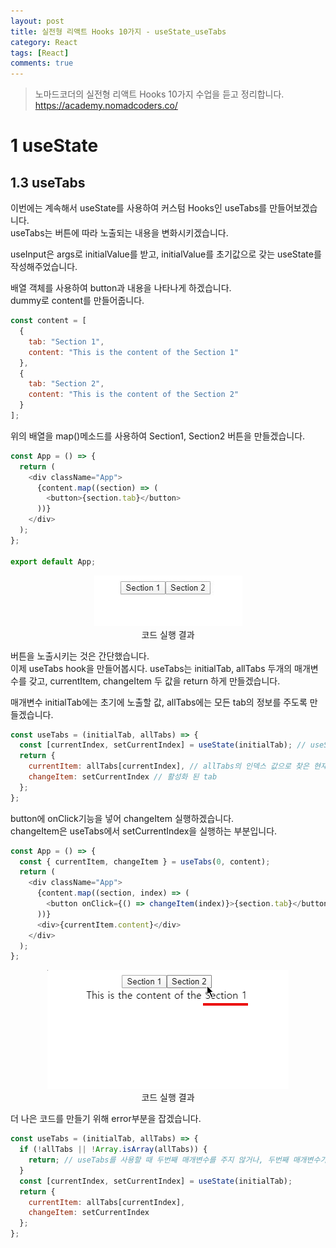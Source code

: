 ```yaml
---
layout: post
title: 실전형 리액트 Hooks 10가지 - useState_useTabs
category: React
tags: [React]
comments: true
---
```


> 노마드코더의 실전형 리액트 Hooks 10가지 수업을 듣고 정리합니다. <https://academy.nomadcoders.co/>

# 1 useState

## 1.3 useTabs

이번에는 계속해서 useState를 사용하여 커스텀 Hooks인 useTabs를 만들어보겠습니다.  
useTabs는 버튼에 따라 노출되는 내용을 변화시키겠습니다.  
  
useInput은 args로 initialValue를 받고, initialValue를 초기값으로 갖는 useState를 작성해주었습니다.

배열 객체를 사용하여 button과 내용을 나타나게 하겠습니다.  
dummy로 content를 만들어줍니다.

```javascript
const content = [
  {
    tab: "Section 1",
    content: "This is the content of the Section 1"
  },
  {
    tab: "Section 2",
    content: "This is the content of the Section 2"
  }
];
```

위의 배열을 map()메소드를 사용하여 Section1, Section2 버튼을 만들겠습니다.

```javascript
const App = () => {
  return (
    <div className="App">
      {content.map((section) => (
        <button>{section.tab}</button>
      ))}
    </div>
  );
};

export default App;
```

<center>
<figure>
<img src="/assets/post-img/react/hooks/nomad_react_hooks_3.jpg" alt="">
<figcaption>코드 실행 결과</figcaption>
</figure>
</center>

버튼을 노출시키는 것은 간단했습니다.  
이제 useTabs hook을 만들어봅시다. useTabs는 initialTab, allTabs 두개의 매개변수를 갖고,
currentItem, changeItem 두 값을 return 하게 만들겠습니다.  

매개변수 initialTab에는 초기에 노출할 값, allTabs에는 모든 tab의 정보를 주도록 만들겠습니다.

```javascript
const useTabs = (initialTab, allTabs) => {
  const [currentIndex, setCurrentIndex] = useState(initialTab); // useState에 initialTab을 초기값으로 세팅 
  return {
    currentItem: allTabs[currentIndex], // allTabs의 인덱스 값으로 찾은 현재 탭의 정보
    changeItem: setCurrentIndex // 활성화 된 tab
  };
};
```

button에 onClick기능을 넣어 changeItem 실행하겠습니다.  
changeItem은 useTabs에서 setCurrentIndex을 실행하는 부분입니다.

```javascript
const App = () => {
  const { currentItem, changeItem } = useTabs(0, content);
  return (
    <div className="App">
      {content.map((section, index) => (
        <button onClick={() => changeItem(index)}>{section.tab}</button>
      ))}
      <div>{currentItem.content}</div>
    </div>
  );
};
```

<center>
<figure>
<img src="/assets/post-img/react/hooks/nomad_react_hooks_2.gif" alt="">
<figcaption>코드 실행 결과</figcaption>
</figure>
</center>

더 나은 코드를 만들기 위해 error부분을 잡겠습니다.

```javascript
const useTabs = (initialTab, allTabs) => {
  if (!allTabs || !Array.isArray(allTabs)) { 
    return; // useTabs를 사용할 때 두번째 매개변수를 주지 않거나, 두번째 매개변수가 매열이 아니라면 return(에러 페이지 뜨지 않게)
  }
  const [currentIndex, setCurrentIndex] = useState(initialTab);
  return {
    currentItem: allTabs[currentIndex],
    changeItem: setCurrentIndex
  };
};
```
